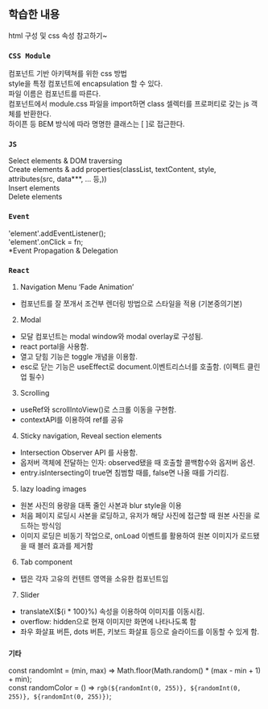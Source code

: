 ## 학습한 내용

html 구성 및 css 속성 참고하기~

### `CSS Module`

컴포넌트 기반 아키텍쳐를 위한 css 방법\
style을 특정 컴포넌트에 encapsulation 할 수 있다.\
파일 이름은 컴포넌트를 따른다.\
컴포넌트에서 module.css 파일을 import하면 class 셀렉터를 프로퍼티로 갖는 js 객체를 반환한다.\
하이픈 등 BEM 방식에 따라 명명한 클래스는 [ ]로 접근한다.

### `JS`

Select elements & DOM traversing\
Create elements & add properties(classList, textContent, style, attributes(src, data\*\*\*, … 등,))\
Insert elements\
Delete elements

### `Event`

'element'.addEventListener();\
'element'.onClick = fn;\
\*Event Propagation & Delegation

### `React`

1. Navigation Menu ‘Fade Animation’

- 컴포넌트를 잘 쪼개서 조건부 렌더링 방법으로 스타일을 적용 (기본중의기본)

2. Modal

- 모달 컴포넌트는 modal window와 modal overlay로 구성됨.
- react portal을 사용함.
- 열고 닫힘 기능은 toggle 개념을 이용함.
- esc로 닫는 기능은 useEffect로 document.이벤트리스너를 호출함. (이펙트 클린업 필수)

3. Scrolling

- useRef와 scrollIntoView()로 스크롤 이동을 구현함.
- contextAPI를 이용하여 ref를 공유

4. Sticky navigation, Reveal section elements

- Intersection Observer API 를 사용함.
- 옵저버 객체에 전달하는 인자: observed됐을 때 호출할 콜백함수와 옵저버 옵션.
- entry.isIntersecting이 true면 침범할 때를, false면 나올 때를 가리킴.

5.  lazy loading images

- 원본 사진의 용량을 대폭 줄인 사본과 blur style을 이용
- 처음 페이지 로딩시 사본을 로딩하고, 유저가 해당 사진에 접근할 때 원본 사진을 로드하는 방식임
- 이미지 로딩은 비동기 작업으로, onLoad 이벤트를 활용하여 원본 이미지가 로드됐을 때 블러 효과를 제거함

6. Tab component

- 탭은 각자 고유의 컨텐트 영역을 소유한 컴포넌트임

7. Slider

- translateX(${i \* 100}%) 속성을 이용하여 이미지를 이동시킴.
- overflow: hidden으로 현재 이미지만 화면에 나타나도록 함
- 좌우 화살표 버튼, dots 버튼, 키보드 화살표 등으로 슬라이드를 이동할 수 있게 함.

### `기타`

const randomInt = (min, max) => Math.floor(Math.random() \* (max - min + 1) + min);\
const randomColor = () => `rgb(${randomInt(0, 255)}, ${randomInt(0, 255)}, ${randomInt(0, 255)})`;

